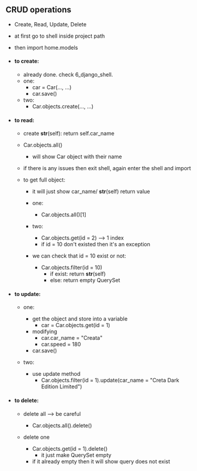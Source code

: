 ## CRUD operations
- Create, Read, Update, Delete

- at first go to shell inside project path
- then import home.models

- #### to create:
    - already done. check 6_django_shell.
    - one:
        - car = Car(..., ...)
        - car.save()
    - two:
        - Car.objects.create(..., ...)


- #### to read:
    - create __str__(self):
        return self.car_name
    - Car.objects.all()
        - will show Car object with their name
    - if there is any issues then exit shell, again enter the shell and import

    - to get full object:
        - it will just show car_name/ __str__(self) return value
        - one:
            - Car.objects.all()[1]

        - two:
            - Car.objects.get(id = 2) --> 1 index
            - if id = 10 don't existed then it's an exception
        - we can check that id = 10 exist or not:
            - Car.objects.filter(id = 10)
                - if exist: return __str__(self)
                - else: return empty QuerySet


- #### to update:
    - one:
        - get the object and store into a variable
            - car = Car.objects.get(id = 1)
        - modifying
            - car.car_name = "Creata"
            - car.speed = 180
        - car.save()
    
    - two:
        - use update method
            - Car.objects.filter(id = 1).update(car_name = "Creta Dark Edition Limited")


- #### to delete:
    - delete all  -->  be careful
        - Car.objects.all().delete()
    
    - delete one
        - Car.objects.get(id = 1).delete()
            - it just make QuerySet empty
        - if it already empty then it will show query does not exist